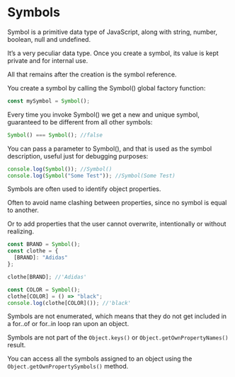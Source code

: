 # Symbols

Symbol is a primitive data type of JavaScript, along with string, number, boolean, null and undefined.

It’s a very peculiar data type. Once you create a symbol, its value is kept private and for internal use.

All that remains after the creation is the symbol reference.

You create a symbol by calling the Symbol() global factory function:

```js
const mySymbol = Symbol();
```

Every time you invoke Symbol() we get a new and unique symbol, guaranteed to be different from all other symbols:

```js
Symbol() === Symbol(); //false
```

You can pass a parameter to Symbol(), and that is used as the symbol description, useful just for debugging purposes:

```js
console.log(Symbol()); //Symbol()
console.log(Symbol("Some Test")); //Symbol(Some Test)
```

Symbols are often used to identify object properties.

Often to avoid name clashing between properties, since no symbol is equal to another.

Or to add properties that the user cannot overwrite, intentionally or without realizing.

```js
const BRAND = Symbol();
const clothe = {
  [BRAND]: "Adidas"
};

clothe[BRAND]; //'Adidas'

const COLOR = Symbol();
clothe[COLOR] = () => "black";
console.log(clothe[COLOR]()); //'black'
```

Symbols are not enumerated, which means that they do not get included in a for..of or for..in loop ran upon an object.

Symbols are not part of the `Object.keys()` or `Object.getOwnPropertyNames()` result.

You can access all the symbols assigned to an object using the `Object.getOwnPropertySymbols()` method.
